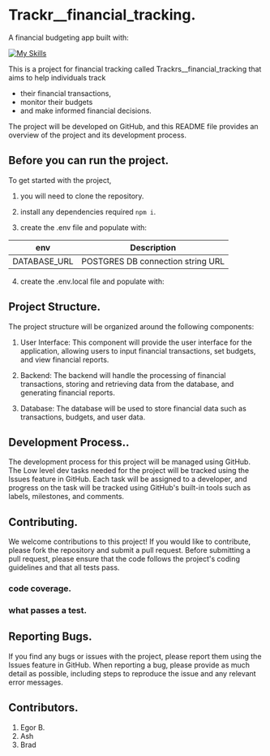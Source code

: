 # Trackr__financial_tracking.

A financial budgeting app built with:

[![My Skills](https://skills.thijs.gg/icons?i=ts,nextjs,tailwind,postgres,prisma)](https://skills.thijs.gg)

This is a project for financial tracking called Trackrs__financial_tracking that aims to help individuals track 
* their financial transactions, 
* monitor their budgets
* and make informed financial decisions. 

The project will be developed on GitHub, and this README file provides an overview of the project and its development process.

## Before you can run the project.

To get started with the project, 

1. you will need to clone the repository.

2. install any dependencies required ```npm i```. 

3. create the .env file and populate with:

| env          | Description       |
| ------------ | ----------------- |
| DATABASE_URL | POSTGRES DB connection string URL   |

4. create the .env.local file and populate with:


## Project Structure.
The project structure will be organized around the following components:

1. User Interface: 
This component will provide the user interface for the application, allowing users to input financial transactions, set budgets, and view financial reports.

2. Backend: 
The backend will handle the processing of financial transactions, storing and retrieving data from the database, and generating financial reports.

3. Database: 
The database will be used to store financial data such as transactions, budgets, and user data.


## Development Process..
The development process for this project will be managed using GitHub. The Low level dev tasks needed for the project will be tracked using the Issues feature in GitHub. Each task will be assigned to a developer, and progress on the task will be tracked using GitHub's built-in tools such as labels, milestones, and comments.

## Contributing.
We welcome contributions to this project! If you would like to contribute, please fork the repository and submit a pull request. Before submitting a pull request, please ensure that the code follows the project's coding guidelines and that all tests pass.

### code coverage.

### what passes a test.

## Reporting Bugs.
If you find any bugs or issues with the project, please report them using the Issues feature in GitHub. When reporting a bug, please provide as much detail as possible, including steps to reproduce the issue and any relevant error messages.

## Contributors.
1. Egor B.
2. Ash
3. Brad
